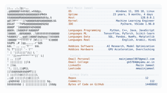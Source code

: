 <picture>
  <source srcset="https://raw.githubusercontent.com/mmazinjameel/mmazinjameel/main/dark_mode.svg?v=1754700812" media="(prefers-color-scheme: dark)">
  <img src="https://raw.githubusercontent.com/mmazinjameel/mmazinjameel/main/light_mode.svg?v=1754700812">
</picture>
